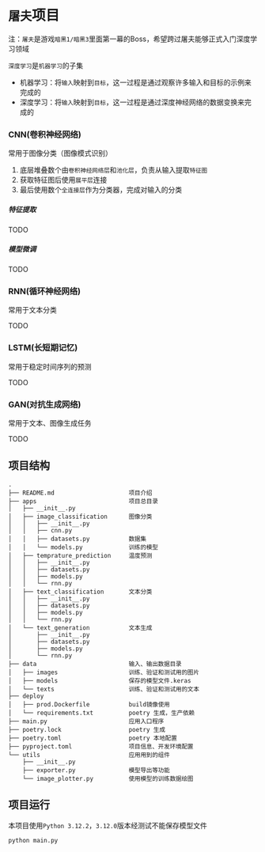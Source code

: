 # `屠夫`项目
注：`屠夫`是游戏`暗黑1/暗黑3`里面第一幕的Boss，希望跨过屠夫能够正式入门深度学习领域

`深度学习`是`机器学习`的子集
* 机器学习：将`输入`映射到`目标`，这一过程是通过观察许多输入和目标的示例来完成的
* 深度学习：将`输入`映射到`目标`，这一过程是通过深度神经网络的数据变换来完成的

### CNN(卷积神经网络)
常用于图像分类（图像模式识别）
1. 底层堆叠数个由`卷积神经网络层`和`池化层`，负责从输入提取`特征图`
2. 获取特征图后使用`展平层`连接
3. 最后使用数个`全连接层`作为分类器，完成对输入的分类

##### 特征提取
TODO

##### 模型微调
TODO

### RNN(循环神经网络)
常用于文本分类

TODO

### LSTM(长短期记忆)
常用于稳定时间序列的预测

TODO

### GAN(对抗生成网络)
常用于文本、图像生成任务

TODO

## 项目结构
```
.
├── README.md                     项目介绍
├── apps                          项目总目录
│   ├── __init__.py
│   ├── image_classification      图像分类
│   │   ├── __init__.py
│   │   ├── cnn.py
│   │   ├── datasets.py           数据集
│   │   └── models.py             训练的模型
│   ├── temprature_prediction     温度预测
│   │   ├── __init__.py
│   │   ├── datasets.py
│   │   ├── models.py
│   │   └── rnn.py
│   ├── text_classification       文本分类
│   │   ├── __init__.py
│   │   ├── datasets.py
│   │   ├── models.py
│   │   └── rnn.py
│   └── text_generation           文本生成
│       ├── __init__.py
│       ├── datasets.py
│       ├── models.py
│       └── rnn.py
├── data                          输入、输出数据目录
│   ├── images                    训练、验证和测试用的图片
│   ├── models                    保存的模型文件.keras
│   └── texts                     训练、验证和测试用的文本
├── deploy
│   ├── prod.Dockerfile           build镜像使用
│   └── requirements.txt          poetry 生成，生产依赖
├── main.py                       应用入口程序
├── poetry.lock                   poetry 生成
├── poetry.toml                   poetry 本地配置
├── pyproject.toml                项目信息、开发环境配置
└── utils                         应用用到的组件
    ├── __init__.py
    ├── exporter.py               模型导出等功能
    └── image_plotter.py          使用模型的训练数据绘图
```

## 项目运行
本项目使用`Python 3.12.2`，`3.12.0`版本经测试不能保存模型文件
```sh
python main.py
```
